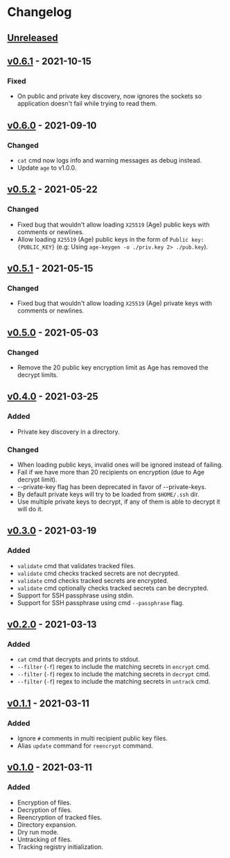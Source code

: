 # Changelog

## [Unreleased]

## [v0.6.1] - 2021-10-15

### Fixed

- On public and private key discovery, now ignores the sockets so application doesn't fail while trying to read them.

## [v0.6.0] - 2021-09-10

### Changed

- `cat` cmd now logs info and warning messages as debug instead.
- Update `age` to v1.0.0.

## [v0.5.2] - 2021-05-22

### Changed

- Fixed bug that wouldn't allow loading `X25519` (Age) public keys with comments or newlines.
- Allow loading `X25519` (Age) public keys in the form of `Public key: {PUBLIC_KEY}` (e.g: Using `age-keygen -o ./priv.key 2> ./pub.key`).

## [v0.5.1] - 2021-05-15

### Changed

- Fixed bug that wouldn't allow loading `X25519` (Age) private keys with comments or newlines.

## [v0.5.0] - 2021-05-03

### Changed

- Remove the 20 public key encryption limit as Age has removed the decrypt limits.

## [v0.4.0] - 2021-03-25

### Added

- Private key discovery in a directory.

### Changed

- When loading public keys, invalid ones will be ignored instead of failing.
- Fail if we have more than 20 recipients on encryption (due to Age decrypt limit).
- --private-key flag has been deprecated in favor of --private-keys.
- By default private keys will try to be loaded from `$HOME/.ssh` dir.
- Use multiple private keys to decrypt, if any of them is able to decrypt it will do it.

## [v0.3.0] - 2021-03-19

### Added

- `validate` cmd that validates tracked files.
- `validate` cmd checks tracked secrets are not decrypted.
- `validate` cmd checks tracked secrets are encrypted.
- `validate` cmd optionally checks tracked secrets can be decrypted.
- Support for SSH passphrase using stdin.
- Support for SSH passphrase using cmd `--passphrase` flag.

## [v0.2.0] - 2021-03-13

### Added

- `cat` cmd that decrypts and prints to stdout.
- `--filter` (`-f`) regex to include the matching secrets in `encrypt` cmd.
- `--filter` (`-f`) regex to include the matching secrets in `decrypt` cmd.
- `--filter` (`-f`) regex to include the matching secrets in `untrack` cmd.

## [v0.1.1] - 2021-03-11

### Added

- Ignore `#` comments in multi recipient public key files.
- Alias `update` command for `reencrypt` command.

## [v0.1.0] - 2021-03-11

### Added

- Encryption of files.
- Decryption of files.
- Reencryption of tracked files.
- Directory expansion.
- Dry run mode.
- Untracking of files.
- Tracking registry initialization.

[unreleased]: https://github.com/slok/agebox/compare/v0.6.1...HEAD
[v0.6.1]: https://github.com/slok/agebox/compare/v0.6.0...v0.6.1
[v0.6.0]: https://github.com/slok/agebox/compare/v0.5.2...v0.6.0
[v0.5.2]: https://github.com/slok/agebox/compare/v0.5.1...v0.5.2
[v0.5.1]: https://github.com/slok/agebox/compare/v0.5.0...v0.5.1
[v0.5.0]: https://github.com/slok/agebox/compare/v0.4.0...v0.5.0
[v0.4.0]: https://github.com/slok/agebox/compare/v0.3.0...v0.4.0
[v0.3.0]: https://github.com/slok/agebox/compare/v0.2.0...v0.3.0
[v0.2.0]: https://github.com/slok/agebox/compare/v0.1.1...v0.2.0
[v0.1.1]: https://github.com/slok/agebox/compare/v0.1.0...v0.1.1
[v0.1.0]: https://github.com/slok/agebox/releases/tag/v0.1.0
